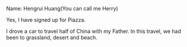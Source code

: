 Name: Hengrui Huang(You can call me Herry)


Yes, I have signed up for Piazza.


I drove a car to travel half of China with my Father. In this travel, we had been to grassland, desert and beach.
